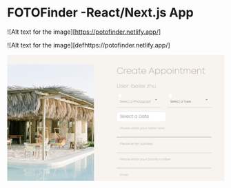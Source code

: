 # FOTOFinder -React/Next.js App
![Alt text for the image][https://potofinder.netlify.app/]



![Alt text for the image][defhttps://potofinder.netlify.app/]

![Alt text for the image](/public/appointment.png)


[def]: /public/main.png